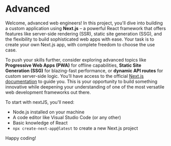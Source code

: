 # Advanced

Welcome, advanced web engineers! In this project, you'll dive into
building a custom application using **Next.js** – a powerful React
framework that offers features like server-side rendering (SSR),
static site generation (SSG), and the flexibility to build sophisticated
web apps with ease. Your task is to create your own Next.js app,
with complete freedom to choose the use case.

To push your skills further, consider exploring advanced topics like
**Progressive Web Apps (PWA)** for offline capabilities,
**Static Site Generation (SSG)** for blazing-fast performance,
or **dynamic API routes** for custom server-side logic. You’ll
have access to the official [Next.js documentation](https://nextjs.org/docs)
to guide you. This is your opportunity to build something innovative while
deepening your understanding of one of the most versatile web development
frameworks out there.

To start with nextJS, you'll need:

- Node.js installed on your machine
- A code editor like Visual Studio Code (or any other)
- Basic knowledge of React
- `npx create-next-app@latest` to create a new Next.js project

Happy coding!
